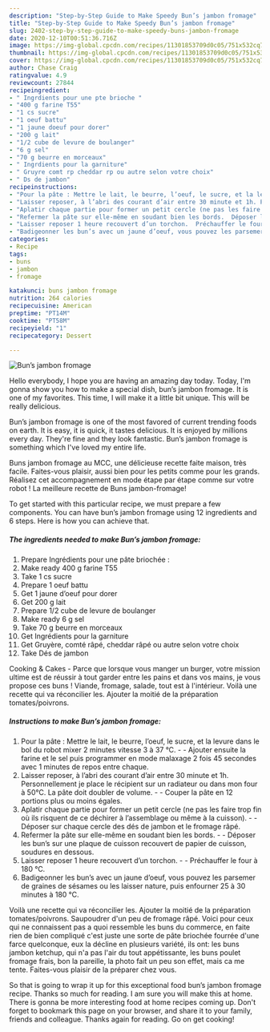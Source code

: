 ```yaml
---
description: "Step-by-Step Guide to Make Speedy Bun’s jambon fromage"
title: "Step-by-Step Guide to Make Speedy Bun’s jambon fromage"
slug: 2402-step-by-step-guide-to-make-speedy-buns-jambon-fromage
date: 2020-12-10T00:51:36.716Z
image: https://img-global.cpcdn.com/recipes/11301853709d0c05/751x532cq70/buns-jambon-fromage-photo-principale-de-la-recette.jpg
thumbnail: https://img-global.cpcdn.com/recipes/11301853709d0c05/751x532cq70/buns-jambon-fromage-photo-principale-de-la-recette.jpg
cover: https://img-global.cpcdn.com/recipes/11301853709d0c05/751x532cq70/buns-jambon-fromage-photo-principale-de-la-recette.jpg
author: Chase Craig
ratingvalue: 4.9
reviewcount: 27844
recipeingredient:
- " Ingrdients pour une pte brioche "
- "400 g farine T55"
- "1 cs sucre"
- "1 oeuf battu"
- "1 jaune doeuf pour dorer"
- "200 g lait"
- "1/2 cube de levure de boulanger"
- "6 g sel"
- "70 g beurre en morceaux"
- " Ingrdients pour la garniture"
- " Gruyre comt rp cheddar rp ou autre selon votre choix"
- " Ds de jambon"
recipeinstructions:
- "Pour la pâte : Mettre le lait, le beurre, l’oeuf, le sucre, et la levure dans le bol du robot mixer 2 minutes vitesse 3 à 37 °C.  Ajouter ensuite la farine et le sel puis programmer en mode malaxage 2 fois 45 secondes avec 1 minutes de repos entre chaque."
- "Laisser reposer, à l’abri des courant d’air entre 30 minute et 1h. Personnellement je place le récipient sur un radiateur ou dans mon four à 50°C. La pâte doit doubler de volume.  Couper la pâte en 12 portions plus ou moins égales."
- "Aplatir chaque partie pour former un petit cercle (ne pas les faire trop fin où ils risquent de ce déchirer à l’assemblage ou même à la cuisson).  Déposer sur chaque cercle des dés de jambon et le fromage râpé."
- "Refermer la pâte sur elle-même en soudant bien les bords.  Déposer les bun’s sur une plaque de cuisson recouvert de papier de cuisson, soudures en dessous."
- "Laisser reposer 1 heure recouvert d’un torchon.  Préchauffer le four à 180 °C."
- "Badigeonner les bun’s avec un jaune d’oeuf, vous pouvez les parsemer de graines de sésames ou les laisser nature, puis enfourner 25 à 30 minutes à 180 °C."
categories:
- Recipe
tags:
- buns
- jambon
- fromage

katakunci: buns jambon fromage 
nutrition: 264 calories
recipecuisine: American
preptime: "PT14M"
cooktime: "PT58M"
recipeyield: "1"
recipecategory: Dessert

---
```



![Bun’s jambon fromage](https://img-global.cpcdn.com/recipes/11301853709d0c05/751x532cq70/buns-jambon-fromage-photo-principale-de-la-recette.jpg)

Hello everybody, I hope you are having an amazing day today. Today, I'm gonna show you how to make a special dish, bun’s jambon fromage. It is one of my favorites. This time, I will make it a little bit unique. This will be really delicious.

Bun’s jambon fromage is one of the most favored of current trending foods on earth. It is easy, it is quick, it tastes delicious. It is enjoyed by millions every day. They're fine and they look fantastic. Bun’s jambon fromage is something which I've loved my entire life.

Buns jambon fromage au MCC, une délicieuse recette faite maison, très facile. Faites-vous plaisir, aussi bien pour les petits comme pour les grands. Réalisez cet accompagnement en mode étape par étape comme sur votre robot ! La meilleure recette de Buns jambon-fromage!


To get started with this particular recipe, we must prepare a few components. You can have bun’s jambon fromage using 12 ingredients and 6 steps. Here is how you can achieve that.

<!--inarticleads1-->

##### The ingredients needed to make Bun’s jambon fromage:

1. Prepare  Ingrédients pour une pâte briochée :
1. Make ready 400 g farine T55
1. Take 1 cs sucre
1. Prepare 1 oeuf battu
1. Get 1 jaune d’oeuf pour dorer
1. Get 200 g lait
1. Prepare 1/2 cube de levure de boulanger
1. Make ready 6 g sel
1. Take 70 g beurre en morceaux
1. Get  Ingrédients pour la garniture
1. Get  Gruyère, comté râpé, cheddar râpé ou autre selon votre choix
1. Take  Dés de jambon


Cooking &amp; Cakes - Parce que lorsque vous manger un burger, votre mission ultime est de réussir à tout garder entre les pains et dans vos mains, je vous propose ces buns ! Viande, fromage, salade, tout est à l&#39;intérieur. Voilà une recette qui va réconcilier les. Ajouter la moitié de la préparation tomates/poivrons. 

<!--inarticleads2-->

##### Instructions to make Bun’s jambon fromage:

1. Pour la pâte : Mettre le lait, le beurre, l’oeuf, le sucre, et la levure dans le bol du robot mixer 2 minutes vitesse 3 à 37 °C. -  - Ajouter ensuite la farine et le sel puis programmer en mode malaxage 2 fois 45 secondes avec 1 minutes de repos entre chaque.
1. Laisser reposer, à l’abri des courant d’air entre 30 minute et 1h. Personnellement je place le récipient sur un radiateur ou dans mon four à 50°C. La pâte doit doubler de volume. -  - Couper la pâte en 12 portions plus ou moins égales.
1. Aplatir chaque partie pour former un petit cercle (ne pas les faire trop fin où ils risquent de ce déchirer à l’assemblage ou même à la cuisson). -  - Déposer sur chaque cercle des dés de jambon et le fromage râpé.
1. Refermer la pâte sur elle-même en soudant bien les bords. -  - Déposer les bun’s sur une plaque de cuisson recouvert de papier de cuisson, soudures en dessous.
1. Laisser reposer 1 heure recouvert d’un torchon. -  - Préchauffer le four à 180 °C.
1. Badigeonner les bun’s avec un jaune d’oeuf, vous pouvez les parsemer de graines de sésames ou les laisser nature, puis enfourner 25 à 30 minutes à 180 °C.


Voilà une recette qui va réconcilier les. Ajouter la moitié de la préparation tomates/poivrons. Saupoudrer d&#39;un peu de fromage râpé. Voici pour ceux qui ne connaissent pas a quoi ressemble les buns du commerce, en faite rien de bien compliqué c&#39;est juste une sorte de pâte briochée fourrée d&#39;une farce quelconque, eux la décline en plusieurs variété, ils ont: les buns jambon ketchup, qui n&#39;a pas l&#39;air du tout appétissante, les buns poulet fromage frais, bon la pareille, la photo fait un peu son effet, mais ca me tente. Faites-vous plaisir de la préparer chez vous. 

So that is going to wrap it up for this exceptional food bun’s jambon fromage recipe. Thanks so much for reading. I am sure you will make this at home. There is gonna be more interesting food at home recipes coming up. Don't forget to bookmark this page on your browser, and share it to your family, friends and colleague. Thanks again for reading. Go on get cooking!
